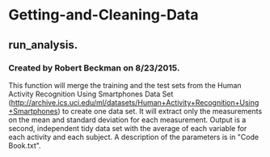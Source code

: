 # Getting-and-Cleaning-Data
## run_analysis.
### Created by Robert Beckman on 8/23/2015.
This function will merge the training and the test sets from the Human Activity Recognition Using Smartphones Data Set (http://archive.ics.uci.edu/ml/datasets/Human+Activity+Recognition+Using+Smartphones) to create one data set. It will extract only the measurements on the mean and standard deviation for each measurement. Output is a second, independent tidy data set with the average of each variable for each activity and each subject.  A description of the parameters is in "Code Book.txt".